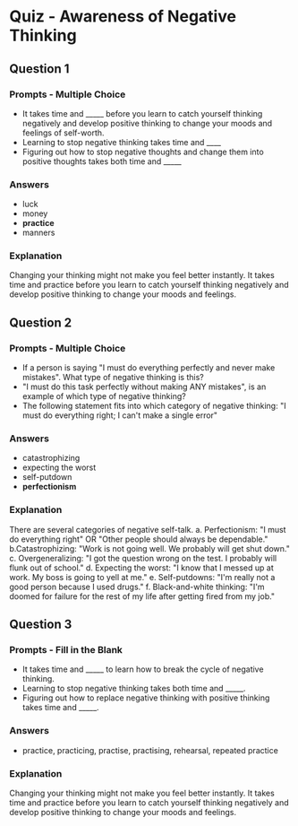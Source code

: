 # Quiz - Awareness of Negative Thinking

## Question 1

### Prompts - Multiple Choice
+ It takes time and _____ before you learn to catch yourself thinking negatively and develop positive thinking to change your moods and feelings of self-worth.
+ Learning to stop negative thinking takes time and ____
+ Figuring out how to stop negative thoughts and change them into positive thoughts takes both time and _____

### Answers
+ luck
+ money
+ __practice__
+ manners

### Explanation
Changing your thinking might not make you feel better instantly. It takes time and practice before you learn to catch yourself thinking negatively and develop positive thinking to change your moods and feelings.

## Question 2

### Prompts - Multiple Choice
+ If a person is saying "I must do everything perfectly and never make mistakes". What type of negative thinking is this?
+ "I must do this task perfectly without making ANY mistakes", is an example of which type of negative thinking?
+ The following statement fits into which category of negative thinking: "I must do everything right; I can't make a single error"

### Answers
+ catastrophizing
+ expecting the worst
+ self-putdown
+ __perfectionism__

### Explanation
There are several categories of negative self-talk.
a. Perfectionism: "I must do everything right" OR "Other people should always be dependable."
b.Catastrophizing: "Work is not going well. We probably will get shut down."
c. Overgeneralizing: "I got the question wrong on the test. I probably will flunk out of school."
d. Expecting the worst: "I know that I messed up at work. My boss is going to yell at me."
e. Self-putdowns: "I'm really not a good person because I used drugs."
f. Black-and-white thinking: "I'm doomed for failure for the rest of my life after getting fired from my job."

## Question 3

### Prompts - Fill in the Blank
+ It takes time and _____ to learn how to break the cycle of negative thinking.
+ Learning to stop negative thinking takes both time and _____.
+ Figuring out how to replace negative thinking with positive thinking takes time and _____.

### Answers
+ practice, practicing, practise, practising, rehearsal, repeated practice

### Explanation
Changing your thinking might not make you feel better instantly. It takes time and practice before you learn to catch yourself thinking negatively and develop positive thinking to change your moods and feelings.

